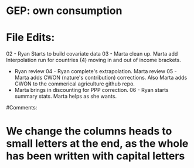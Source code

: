 # GEP: own consumption

# File Edits: 
02 - Ryan Starts to build covariate data
03 - Marta clean up. Marta add Interpolation run for countries (4) moving in and out of income brackets. 
   - Ryan review 
04 - Ryan complete's extrapolation. Marta review
05 - Marta adds CWON (nature's contribution) corrections. Also Marta adds CWON to the commerical agriculture github repo.
   - Marta brings in discounting for PPP correction. 
06 - Ryan starts summary stats. Marta helps as she wants. 

#Comments:
# We change the columns heads to small letters at the end, as the whole has been written with capital letters
